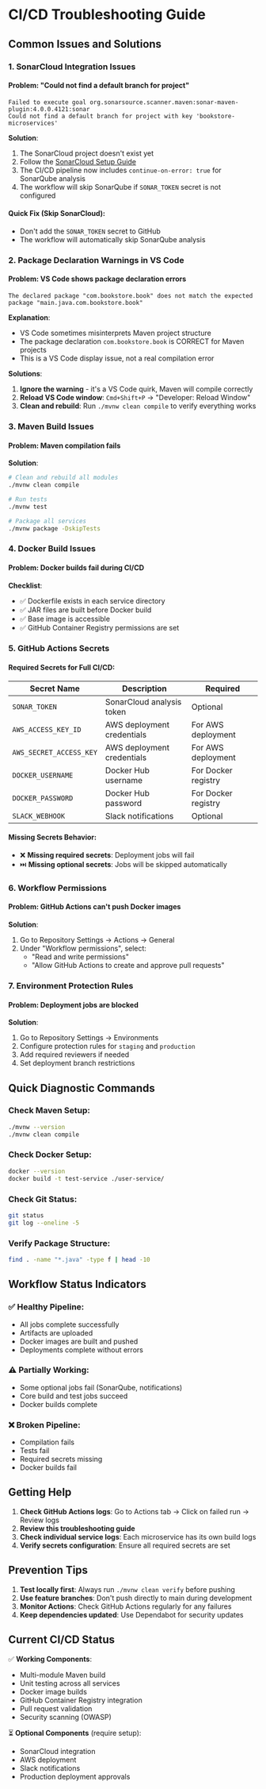 # CI/CD Troubleshooting Guide

## Common Issues and Solutions

### 1. SonarCloud Integration Issues

#### Problem: "Could not find a default branch for project"
```
Failed to execute goal org.sonarsource.scanner.maven:sonar-maven-plugin:4.0.0.4121:sonar
Could not find a default branch for project with key 'bookstore-microservices'
```

**Solution**: 
1. The SonarCloud project doesn't exist yet
2. Follow the [SonarCloud Setup Guide](./SONARCLOUD_SETUP.md)
3. The CI/CD pipeline now includes `continue-on-error: true` for SonarQube analysis
4. The workflow will skip SonarQube if `SONAR_TOKEN` secret is not configured

#### Quick Fix (Skip SonarCloud):
- Don't add the `SONAR_TOKEN` secret to GitHub
- The workflow will automatically skip SonarQube analysis

### 2. Package Declaration Warnings in VS Code

#### Problem: VS Code shows package declaration errors
```
The declared package "com.bookstore.book" does not match the expected package "main.java.com.bookstore.book"
```

**Explanation**: 
- VS Code sometimes misinterprets Maven project structure
- The package declaration `com.bookstore.book` is CORRECT for Maven projects
- This is a VS Code display issue, not a real compilation error

**Solutions**:
1. **Ignore the warning** - it's a VS Code quirk, Maven will compile correctly
2. **Reload VS Code window**: `Cmd+Shift+P` → "Developer: Reload Window"
3. **Clean and rebuild**: Run `./mvnw clean compile` to verify everything works

### 3. Maven Build Issues

#### Problem: Maven compilation fails
**Solution**:
```bash
# Clean and rebuild all modules
./mvnw clean compile

# Run tests
./mvnw test

# Package all services
./mvnw package -DskipTests
```

### 4. Docker Build Issues

#### Problem: Docker builds fail during CI/CD
**Checklist**:
- ✅ Dockerfile exists in each service directory
- ✅ JAR files are built before Docker build
- ✅ Base image is accessible
- ✅ GitHub Container Registry permissions are set

### 5. GitHub Actions Secrets

#### Required Secrets for Full CI/CD:
| Secret Name | Description | Required |
|-------------|-------------|----------|
| `SONAR_TOKEN` | SonarCloud analysis token | Optional |
| `AWS_ACCESS_KEY_ID` | AWS deployment credentials | For AWS deployment |
| `AWS_SECRET_ACCESS_KEY` | AWS deployment credentials | For AWS deployment |
| `DOCKER_USERNAME` | Docker Hub username | For Docker registry |
| `DOCKER_PASSWORD` | Docker Hub password | For Docker registry |
| `SLACK_WEBHOOK` | Slack notifications | Optional |

#### Missing Secrets Behavior:
- ❌ **Missing required secrets**: Deployment jobs will fail
- ⏭️ **Missing optional secrets**: Jobs will be skipped automatically

### 6. Workflow Permissions

#### Problem: GitHub Actions can't push Docker images
**Solution**:
1. Go to Repository Settings → Actions → General
2. Under "Workflow permissions", select:
   - "Read and write permissions"
   - "Allow GitHub Actions to create and approve pull requests"

### 7. Environment Protection Rules

#### Problem: Deployment jobs are blocked
**Solution**:
1. Go to Repository Settings → Environments
2. Configure protection rules for `staging` and `production`
3. Add required reviewers if needed
4. Set deployment branch restrictions

## Quick Diagnostic Commands

### Check Maven Setup:
```bash
./mvnw --version
./mvnw clean compile
```

### Check Docker Setup:
```bash
docker --version
docker build -t test-service ./user-service/
```

### Check Git Status:
```bash
git status
git log --oneline -5
```

### Verify Package Structure:
```bash
find . -name "*.java" -type f | head -10
```

## Workflow Status Indicators

### ✅ Healthy Pipeline:
- All jobs complete successfully
- Artifacts are uploaded
- Docker images are built and pushed
- Deployments complete without errors

### ⚠️ Partially Working:
- Some optional jobs fail (SonarQube, notifications)
- Core build and test jobs succeed
- Docker builds complete

### ❌ Broken Pipeline:
- Compilation fails
- Tests fail
- Required secrets missing
- Docker builds fail

## Getting Help

1. **Check GitHub Actions logs**: Go to Actions tab → Click on failed run → Review logs
2. **Review this troubleshooting guide**
3. **Check individual service logs**: Each microservice has its own build logs
4. **Verify secrets configuration**: Ensure all required secrets are set

## Prevention Tips

1. **Test locally first**: Always run `./mvnw clean verify` before pushing
2. **Use feature branches**: Don't push directly to main during development
3. **Monitor Actions**: Check GitHub Actions regularly for any failures
4. **Keep dependencies updated**: Use Dependabot for security updates

## Current CI/CD Status

✅ **Working Components**:
- Multi-module Maven build
- Unit testing across all services
- Docker image builds
- GitHub Container Registry integration
- Pull request validation
- Security scanning (OWASP)

⏳ **Optional Components** (require setup):
- SonarCloud integration
- AWS deployment
- Slack notifications
- Production deployment approvals
